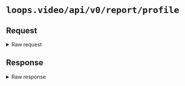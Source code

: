 # `loops.video/api/v0/report/profile`

## Request

<details>
<summary>Raw request</summary>
<pre>
POST https://loops.video/api/v0/report/profile HTTP/2.0
accept: application/json
content-type: application/json
accept-encoding: gzip, deflate, br
content-length: 64
user-agent: Loops/7 CFNetwork/1568.200.51 Darwin/24.1.0
accept-language: en-US,en;q=0.9
authorization: Bearer [[ redacted ]]

{"report_type":"1012","reported_profile_id":"[[ redacted ]]"}
</pre>
</details>

## Response

<details>
<summary>Raw response</summary>
<pre>
HTTP/2.0 200 
date: Thu, 07 Nov 2024 02:05:23 GMT
content-type: application/json
vary: Accept-Encoding
cache-control: no-cache, private
access-control-allow-origin: *
x-frame-options: SAMEORIGIN
x-xss-protection: 1; mode=block
x-content-type-options: nosniff
cf-cache-status: DYNAMIC
report-to: {"endpoints":[{"url":"https:\/\/a.nel.cloudflare.com\/report\/v4?s=it5C7ZIkdsPTSNvvtewHeSGLE%2BxM9hL7fCGAhvlwMLBUwNkM%2FOZpzZcs3yQGc6%2BHyLS5WwVUKqaD9MtH3egpmJJUtELCfTeQIDs9xKcgObzQTPXr4c0W4ck5iWdWxmcIjiwfBv3cfp8LKw%3D%3D"}],"group":"cf-nel","max_age":604800}
nel: {"success_fraction":0,"report_to":"cf-nel","max_age":604800}
server: cloudflare
cf-ray: 8de9c20dfc390363-CDG
alt-svc: h3=":443"; ma=86400
server-timing: cfL4;desc="?proto=TCP&rtt=38732&sent=12&recv=10&lost=0&retrans=0&sent_bytes=4544&recv_bytes=932&delivery_rate=114961&cwnd=258&unsent_bytes=0&cid=8c87ba31b8db5ded&ts=8676&x=0"
content-length: 14

{"status":200}
</pre>
</details>